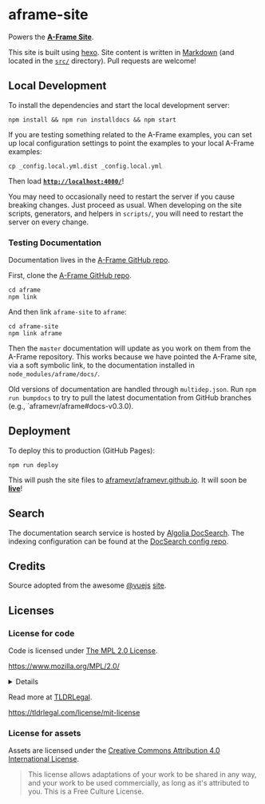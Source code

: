 # aframe-site

Powers the **[A-Frame Site](https://aframe.io/)**.

This site is built using [hexo](http://hexo.io/). Site content is written in
[Markdown](http://daringfireball.net/projects/markdown/syntax) (and located in
the [`src/`](src/) directory). Pull requests are welcome!


## Local Development

To install the dependencies and start the local development server:

    npm install && npm run installdocs && npm start

If you are testing something related to the A-Frame examples, you can set up
local configuration settings to point the examples to your local A-Frame
examples:

    cp _config.local.yml.dist _config.local.yml

Then load __[`http://localhost:4000/`](http://localhost:4000/)__!

You may need to occasionally need to restart the server if you cause breaking
changes. Just proceed as usual. When developing on the site scripts,
generators, and helpers in `scripts/`, you will need to restart the server on
every change.


### Testing Documentation

Documentation lives in the [A-Frame GitHub
repo](https://github.com/aframevr/aframe/tree/master/docs).

First, clone the [A-Frame GitHub repo](https://github.com/aframevr/aframe).

    cd aframe
    npm link

And then link `aframe-site` to `aframe`:

    cd aframe-site
    npm link aframe

Then the `master` documentation will update as you work on them from the
A-Frame repository. This works because we have pointed the A-Frame site, via a
soft symbolic link, to the documentation installed in
`node_modules/aframe/docs/`.

Old versions of documentation are handled through `multidep.json`. Run `npm run
bumpdocs` to try to pull the latest documentation from GitHub branches (e.g.,
`aframevr/aframe#docs-v0.3.0).


## Deployment

To deploy this to production (GitHub Pages):

    npm run deploy

This will push the site files to
[aframevr/aframevr.github.io](https://github.com/aframevr/aframevr.github.io).
It will soon be **[live](https://aframe.io/)**!


## Search

The documentation search service is hosted by [Algolia
DocSearch](https://community.algolia.com/docsearch/). The indexing
configuration can be found at the [DocSearch config
repo](https://github.com/algolia/docsearch-configs/blob/master/configs/aframe.json).


## Credits

Source adopted from the awesome [@vuejs](https://github.com/vuejs/)
[site](https://github.com/vuejs/vuejs.org/).


## Licenses

### License for code

Code is licensed under [The MPL 2.0 License](LICENSE).

https://www.mozilla.org/MPL/2.0/

<details>
> The MPL grants you freedom to use the software for most common purposes. However, you must disclose any modified files under the MPL and distribute instructions to obtain the original MPL'd work alongside your work. The main goal of this license is to ensure that any modifications built on top of the original software is open sourced and returned to the community. The MPL is a good midway license; it isn’t very strict and has only straightforward requirements.
</details>

Read more at [TLDRLegal](https://tldrlegal.com/license/mozilla-public-license-2.0-(mpl-2)).

https://tldrlegal.com/license/mit-license



### License for assets

Assets are licensed under the [Creative Commons Attribution 4.0 International License](https://creativecommons.org/licenses/by/4.0/).

> This license allows adaptations of your work to be shared in any way, and your work to be used commercially, as long as it's attributed to you. This is a Free Culture License.

